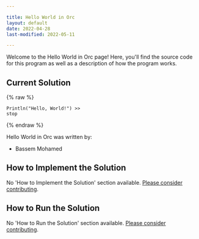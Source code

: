 ```yaml
---

title: Hello World in Orc
layout: default
date: 2022-04-28
last-modified: 2022-05-11

---
```


Welcome to the Hello World in Orc page! Here, you'll find the source code for this program as well as a description of how the program works.

## Current Solution

{% raw %}

```orc
Println("Hello, World!") >>
stop
```

{% endraw %}

Hello World in Orc was written by:

- Bassem Mohamed

## How to Implement the Solution

No 'How to Implement the Solution' section available. [Please consider contributing](https://github.com/TheRenegadeCoder/sample-programs-website).

## How to Run the Solution

No 'How to Run the Solution' section available. [Please consider contributing](https://github.com/TheRenegadeCoder/sample-programs-website).